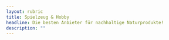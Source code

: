 ```yaml
---
layout: rubric
title: Spielzeug & Hobby
headline: Die besten Anbieter für nachhaltige Naturprodukte!
description: "" 
---
```

